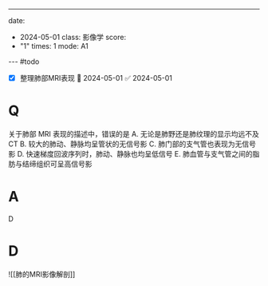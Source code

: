 ---
date:
  - 2024-05-01
class: 影像学
score:
  - "1"
times: 1
mode: A1

--- #todo
- [x] 整理肺部MRI表现 📅 2024-05-01 ✅ 2024-05-01


# Q
关于肺部 MRI 表现的描述中，错误的是
A. 无论是肺野还是肺纹理的显示均远不及CT
B. 较大的肺动、静脉均呈管状的无信号影
C. 肺门部的支气管也表现为无信号影
D. 快速梯度回波序列时，肺动、静脉也均呈低信号
E. 肺血管与支气管之间的脂肪与结缔组织可呈高信号影

# A

D



# D
![[肺的MRI影像解剖]]